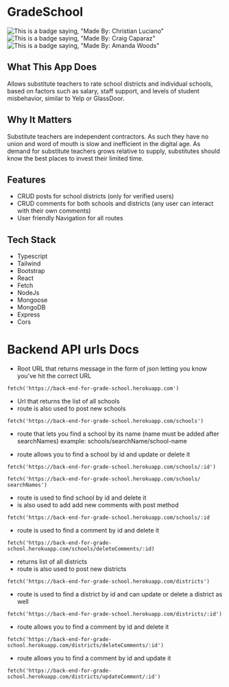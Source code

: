 # GradeSchool
![This is a badge saying, "Made By: Christian Luciano"](https://img.shields.io/badge/Made%20By%3A-Christian%20Luciano-brightgreen)
![This is a badge saying, "Made By: Craig Caparaz"](https://img.shields.io/badge/Creator-Craig%20Caparaz-brightgreen) 
![This is a badge saying, "Made By: Amanda Woods"](https://img.shields.io/badge/Creator-Amanda%20Woods-brightgreen) 

## What This App Does
Allows substitute teachers to rate school districts and individual schools, based on factors such as salary, staff support, and levels of student misbehavior, similar to Yelp or GlassDoor. 

## Why It Matters
Substitute teachers are independent contractors. As such they have no union and word of mouth is slow and inefficient in the digital age. As demand for substitute teachers grows relative to supply, substitutes should know the best places to invest their limited time. 



## Features
- CRUD posts for school districts (only for verified users)
- CRUD comments for both schools and districts (any user can interact with their own comments)
- User friendly Navigation for all routes


## Tech Stack
- Typescript
- Tailwind
- Bootstrap
- React
- Fetch
- NodeJs
- Mongoose
- MongoDB
- Express 
- Cors

# Backend API urls Docs

- Root URL that returns message in the form of json letting you know you've hit the correct URL
```
fetch('https://back-end-for-grade-school.herokuapp.com')
```
- Url that returns the list of all schools
- route is also used to post new schools
```
fetch('https://back-end-for-grade-school.herokuapp.com/schools')
```
- route that lets you find a school by its name (name must be added after searchNames) example: schools/searchName/school-name

- route allows you to find a school by id and update or delete it 

```
fetch('https://back-end-for-grade-school.herokuapp.com/schools/:id')

```
```
fetch('https://back-end-for-grade-school.herokuapp.com/schools/
searchNames')
```
- route is used to find school by id and delete it
- is also used to add add new comments with post method
```
fetch('https://back-end-for-grade-school.herokuapp.com/schools/:id
```

- route is used to find a comment by id and delete it
```
fetch('https://back-end-for-grade-school.herokuapp.com/schools/deleteComments/:id)

```
- returns list of all districts 
- route is also used to post new districts
```
fetch('https://back-end-for-grade-school.herokuapp.com/districts')
```
- route is used to find a district by id and can update or delete a district as well
```
fetch('https://back-end-for-grade-school.herokuapp.com/districts/:id')
```
- route allows you to find a comment by id and delete it

```
fetch('https://back-end-for-grade-school.herokuapp.com/districts/deleteComments/:id')
```

- route allows you to find a comment by id and update it 
```
fetch('https://back-end-for-grade-school.herokuapp.com/districts/updateComment/:id')
```
